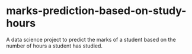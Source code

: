 # marks-prediction-based-on-study-hours
A data science project to predict the marks of a student based on the number of hours a student has studied.
